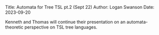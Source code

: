Title: Automata for Tree TSL pt.2 (Sept 22)
Author: Logan Swanson
Date: 2023-09-20

Kenneth and Thomas will continue their presentation on an automata-theoretic perspective on TSL tree languages.